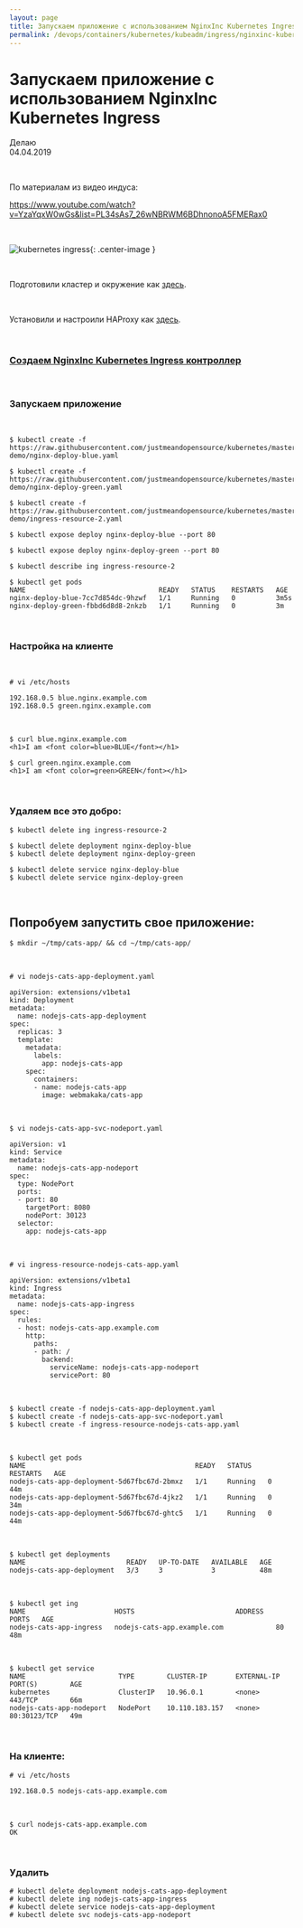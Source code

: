 ```yaml
---
layout: page
title: Запускаем приложение с использованием NginxInc Kubernetes Ingress
permalink: /devops/containers/kubernetes/kubeadm/ingress/nginxinc-kubernets-ingress/
---
```


# Запускаем приложение с использованием NginxInc Kubernetes Ingress

Делаю  
04.04.2019

<br/>

По материалам из видео индуса:

https://www.youtube.com/watch?v=YzaYqxW0wGs&list=PL34sAs7_26wNBRWM6BDhnonoA5FMERax0

<br/>

![kubernetes ingress](/img/devops/containers/kubernetes/kubeadm/ingress/ingress.png "kubernetes ingress"){: .center-image }

<br/>

Подготовили кластер и окружение как <a href="/devops/containers/kubernetes/kubeadm/prepared-cluster/">здесь</a>.

<br/>

Установили и настроили HAProxy как <a href="/devops/containers/kubernetes/kubeadm/ingress/haproxy/">здесь</a>.

<br/>

### [Создаем NginxInc Kubernetes Ingress контроллер](/devops/containers/kubernetes/kubeadm/ingress/nginxinc-kubernets-ingress-install/)

<br/>

### Запускаем приложение

<br/>

    $ kubectl create -f https://raw.githubusercontent.com/justmeandopensource/kubernetes/master/yamls/ingress-demo/nginx-deploy-blue.yaml

    $ kubectl create -f https://raw.githubusercontent.com/justmeandopensource/kubernetes/master/yamls/ingress-demo/nginx-deploy-green.yaml

    $ kubectl create -f https://raw.githubusercontent.com/justmeandopensource/kubernetes/master/yamls/ingress-demo/ingress-resource-2.yaml

    $ kubectl expose deploy nginx-deploy-blue --port 80

    $ kubectl expose deploy nginx-deploy-green --port 80

    $ kubectl describe ing ingress-resource-2

    $ kubectl get pods
    NAME                                 READY   STATUS    RESTARTS   AGE
    nginx-deploy-blue-7cc7d854dc-9hzwf   1/1     Running   0          3m5s
    nginx-deploy-green-fbbd6d8d8-2nkzb   1/1     Running   0          3m

<br/>

### Настройка на клиенте

<br/>

    # vi /etc/hosts

    192.168.0.5 blue.nginx.example.com
    192.168.0.5 green.nginx.example.com

<br/>

    $ curl blue.nginx.example.com
    <h1>I am <font color=blue>BLUE</font></h1>

    $ curl green.nginx.example.com
    <h1>I am <font color=green>GREEN</font></h1>

<br/>

### Удаляем все это добро:

    $ kubectl delete ing ingress-resource-2

    $ kubectl delete deployment nginx-deploy-blue
    $ kubectl delete deployment nginx-deploy-green

    $ kubectl delete service nginx-deploy-blue
    $ kubectl delete service nginx-deploy-green

<br/>

## Попробуем запустить свое приложение:

    $ mkdir ~/tmp/cats-app/ && cd ~/tmp/cats-app/

<br/>

    # vi nodejs-cats-app-deployment.yaml

```
apiVersion: extensions/v1beta1
kind: Deployment
metadata:
  name: nodejs-cats-app-deployment
spec:
  replicas: 3
  template:
    metadata:
      labels:
        app: nodejs-cats-app
    spec:
      containers:
      - name: nodejs-cats-app
        image: webmakaka/cats-app
```

<br/>

    $ vi nodejs-cats-app-svc-nodeport.yaml

```
apiVersion: v1
kind: Service
metadata:
  name: nodejs-cats-app-nodeport
spec:
  type: NodePort
  ports:
  - port: 80
    targetPort: 8080
    nodePort: 30123
  selector:
    app: nodejs-cats-app
```

<br/>

    # vi ingress-resource-nodejs-cats-app.yaml

```
apiVersion: extensions/v1beta1
kind: Ingress
metadata:
  name: nodejs-cats-app-ingress
spec:
  rules:
  - host: nodejs-cats-app.example.com
    http:
      paths:
      - path: /
        backend:
          serviceName: nodejs-cats-app-nodeport
          servicePort: 80
```

<br/>

    $ kubectl create -f nodejs-cats-app-deployment.yaml
    $ kubectl create -f nodejs-cats-app-svc-nodeport.yaml
    $ kubectl create -f ingress-resource-nodejs-cats-app.yaml

<!--
 # kubectl expose deploy nodejs-cats-app-deployment --port 80

 -->

<br/>

    $ kubectl get pods
    NAME                                          READY   STATUS    RESTARTS   AGE
    nodejs-cats-app-deployment-5d67fbc67d-2bmxz   1/1     Running   0          44m
    nodejs-cats-app-deployment-5d67fbc67d-4jkz2   1/1     Running   0          34m
    nodejs-cats-app-deployment-5d67fbc67d-ghtc5   1/1     Running   0          44m

<br/>

    $ kubectl get deployments
    NAME                         READY   UP-TO-DATE   AVAILABLE   AGE
    nodejs-cats-app-deployment   3/3     3            3           48m

<br/>

    $ kubectl get ing
    NAME                      HOSTS                         ADDRESS   PORTS   AGE
    nodejs-cats-app-ingress   nodejs-cats-app.example.com             80      48m

<br/>

    $ kubectl get service
    NAME                       TYPE        CLUSTER-IP       EXTERNAL-IP   PORT(S)        AGE
    kubernetes                 ClusterIP   10.96.0.1        <none>        443/TCP        66m
    nodejs-cats-app-nodeport   NodePort    10.110.183.157   <none>        80:30123/TCP   49m

<br/>

### На клиенте:

    # vi /etc/hosts

    192.168.0.5 nodejs-cats-app.example.com

<br/>

    $ curl nodejs-cats-app.example.com
    OK

<br/>

### Удалить

    # kubectl delete deployment nodejs-cats-app-deployment
    # kubectl delete ing nodejs-cats-app-ingress
    # kubectl delete service nodejs-cats-app-deployment
    # kubectl delete svc nodejs-cats-app-nodeport
